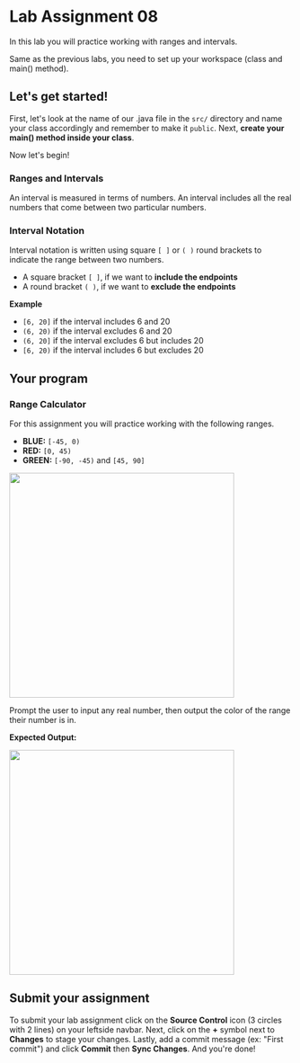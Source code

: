 # Lab Assignment 08

In this lab you will practice working with ranges and intervals.

Same as the previous labs, you need to set up your workspace (class and main() method).

## Let's get started!

First, let's look at the name of our .java file in the `src/` directory and name your class accordingly and remember to make it `public`. Next, **create your main() method inside your class**.

Now let's begin!

### Ranges and Intervals

An interval is measured in terms of numbers. An interval includes all the real numbers that come between two particular numbers.

### Interval Notation

Interval notation is written using square `[ ]` or `( )` round brackets to indicate the range between two numbers.

* A square bracket `[ ]`, if we want to **include the endpoints** 
* A round bracket `( )`, if we want to **exclude the endpoints**

**Example**

* `[6, 20]` if the interval includes 6 and 20
* `(6, 20)` if the interval excludes 6 and 20 
* `(6, 20]` if the interval excludes 6 but includes 20
* `[6, 20)` if the interval includes 6 but excludes 20 



## Your program

### Range Calculator

For this assignment you will practice working with the following ranges.

* **BLUE:** `[-45, 0)`
* **RED:** `[0, 45)`
* **GREEN:** `[-90, -45)` and `[45, 90]`

<img src="img/Ranges.png" width="400px">

Prompt the user to input any real number, then output the color of the range their number is in.

**Expected Output:**

<img src="img/lab7-expected.png" width="400px">

## Submit your assignment

To submit your lab assignment click on the **Source Control** icon (3 circles with 2 lines) on your leftside navbar. Next, click on the **+** symbol next to **Changes** to stage your changes. Lastly, add a commit message (ex: "First commit") and click **Commit** then **Sync Changes**. And you're done!